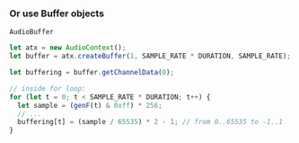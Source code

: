 ### Or use Buffer objects

`AudioBuffer`

```js
let atx = new AudioContext();
let buffer = atx.createBuffer(1, SAMPLE_RATE * DURATION, SAMPLE_RATE);

let buffering = buffer.getChannelData(0);
```
```js
// inside for loop:
for (let t = 0; t < SAMPLE_RATE * DURATION; t++) {
  let sample = (genF(t) & 0xff) * 256;
  // ...
  buffering[t] = (sample / 65535) * 2 - 1; // from 0..65535 to -1..1
}
```